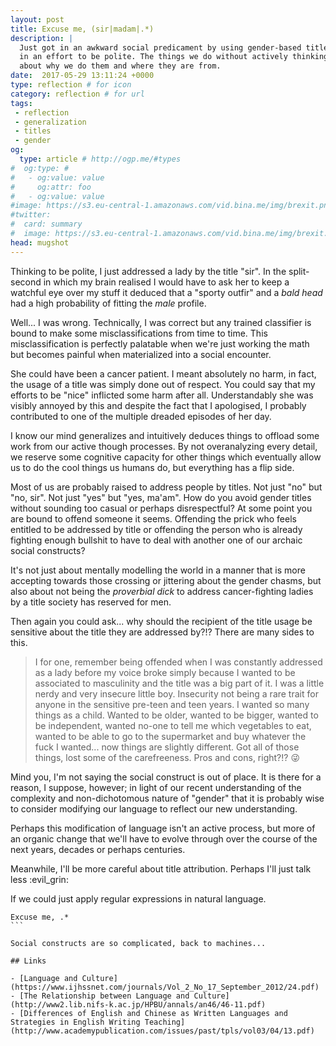 ```yaml
---
layout: post
title: Excuse me, (sir|madam|.*)
description: |
  Just got in an awkward social predicament by using gender-based title
  in an effort to be polite. The things we do without actively thinking
  about why we do them and where they are from.
date:  2017-05-29 13:11:24 +0000
type: reflection # for icon
category: reflection # for url
tags:
 - reflection
 - generalization
 - titles
 - gender
og:
  type: article # http://ogp.me/#types
#  og:type: # 
#   - og:value: value
#     og:attr: foo
#   - og:value: value
#image: https://s3.eu-central-1.amazonaws.com/vid.bina.me/img/brexit.png
#twitter:
#  card: summary
#  image: https://s3.eu-central-1.amazonaws.com/vid.bina.me/img/brexit.png
head: mugshot
---
```

Thinking to be polite, I just addressed a lady by the title "sir". In the
split-second in which my brain realised I would have to ask her to keep a
watchful eye over my stuff it deduced that a "sporty outfir" and a
_bald head_ had a high probability of fitting the _male_ profile.

Well... I was wrong. Technically, I was correct but any trained classifier
is bound to make some misclassifications from time to time. This
misclassification is perfectly palatable when we're just working the math
but becomes painful when materialized into a social encounter.

She could have been a cancer patient. I meant absolutely no harm, in fact,
the usage of a title was simply done out of respect. You could say that
my efforts to be "nice" inflicted some harm after all. Understandably she
was visibly annoyed by this and despite the fact that I apologised, I
probably contributed to one of the multiple dreaded episodes of her day.

I know our mind generalizes and intuitively deduces things to offload
some work from our active though processes. By not overanalyzing every 
detail, we reserve some cognitive capacity for other things which eventually
allow us to do the cool things us humans do, but everything has a flip
side.

Most of us are probably raised to address people by titles. Not just "no"
but "no, sir". Not just "yes" but "yes, ma'am". How do you avoid gender
titles without sounding too casual or perhaps disrespectful? At some point
you are bound to offend someone it seems. Offending the prick who feels
entitled to be addressed by title or offending the person who is already
fighting enough bullshit to have to deal with another one of our archaic
social constructs?

It's not just about mentally modelling the world in a manner that is more
accepting towards those crossing or jittering about the gender chasms, but
also about not being the _proverbial dick_ to address cancer-fighting
ladies by a title society has reserved for men.

Then again you could ask... why should the recipient of the title usage
be sensitive about the title they are addressed by?!? There are many
sides to this.

> I for one, remember being offended when I was constantly addressed as a
lady before my voice broke simply because I wanted to be associated to
masculinity and the title was a big part of it. I was a little nerdy and
very insecure little boy. Insecurity not being a rare trait for anyone in
the sensitive pre-teen and teen years. I wanted so many things as a child.
Wanted to be older, wanted to be bigger, wanted to be independent, wanted
no-one to tell me which vegetables to eat, wanted to be able to go to the
supermarket and buy whatever the fuck I wanted... now things are slightly
different. Got all of those things, lost some of the carefreeness. Pros
and cons, right?!? :stuck_out_tongue_winking_eye:

Mind you, I'm not saying the social construct is out of place. It is there
for a reason, I suppose, however; in light of our recent understanding of
the complexity and non-dichotomous nature of "gender" that it is probably
wise to consider modifying our language to reflect our new understanding.

Perhaps this modification of language isn't an active process, but more of
an organic change that we'll have to evolve through over the course of the
next years, decades or perhaps centuries.

Meanwhile, I'll be more careful about title attribution. Perhaps I'll just
talk less :evil_grin:

If we could just apply regular expressions in natural language.

````
Excuse me, .*
```

Social constructs are so complicated, back to machines...

## Links

- [Language and Culture](https://www.ijhssnet.com/journals/Vol_2_No_17_September_2012/24.pdf)
- [The Relationship between Language and Culture](http://www2.lib.nifs-k.ac.jp/HPBU/annals/an46/46-11.pdf)
- [Differences of English and Chinese as Written Languages and Strategies in English Writing Teaching](http://www.academypublication.com/issues/past/tpls/vol03/04/13.pdf)
